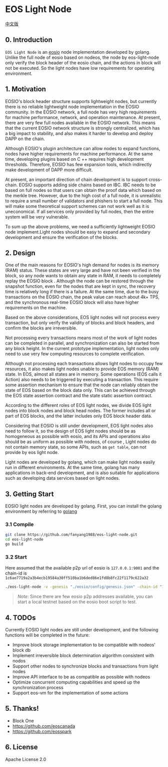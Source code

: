 # EOS Light Node

[中文版](./README_cn.md)

## 0. Introduction

`EOS Light Node` is an [eosio](https://github.com/EOSIO/eos) node implementation developed by golang. Unlike the full node of eosio based on nodeos, the node by eos-light-node only verify the block header of the eosio chain, and the actions in block will not be executed. So the light nodes have low requirements for operating environment.

## 1. Motivation

EOSIO's block header structure supports lightweight nodes, but currently there is no reliable lightweight node implementation in the EOSIO community. In the EOSIO network, a full node has very high requirements for machine performance, network,  and operation  maintenance. At present, there are very few full nodes available in the EOSIO network. This means that the current EOSIO network structure is strongly centralized, which has a big impact to stability, and also makes it harder to develop and deploy DAPP on the chain.

Although EOSIO's plugin architecture can allow nodes to expand functions, nodes have higher requirements for machine performance. At the same time, developing plugins based on C ++ requires high development thresholds. Therefore, EOSIO has few expansion tools, which indirectly make development of DAPP more difficult.

At present, an important direction of chain development is to support cross-chain. EOSIO supports adding side chains based on IBC. IBC needs to be based on full nodes so that users can obtain the proof data which based on the merkle tree. However, due to the high cost of a full node, it is unrealistic to require a small number of validators and phishers to start a full node. This will make some theoretical support schemes can not work well as it is uneconomical. If all services only provided by full nodes, then the entire system will be very vulnerable.

To sum up the above problems, we need a sufficiently lightweight EOSIO node implement.Light nodes should be easy to expand and secondary development and ensure the verification of the blocks.

## 2. Design

One of the main reasons for EOSIO's high demand for nodes is its memory (RAM) status. These states are very large and have not been verified in the block, so any node wants to obtain any state in RAM, it needs to completely replay the EOSIO block . Although the node can be restored through the snapshot function, even for the nodes that are kept in sync, the recovery time is relatively long if there is a failure. At the same time, due to the busy transactions on the EOSIO chain, the peak value can reach about 4k+ TPS, and the synchronous real-time EOSIO block will also have higher requirements on the machine.

Based on the above considerations, EOS light nodes will not process every transaction, but only verify the validity of blocks and block headers, and confirm the blocks are irreversible.

Not processing every transactions means most of the work of light nodes can be completed in parallel, and synchronization can also be started from any block height. In the current prototype implementation, light nodes only need to use very few computing resources to complete verification.

Although not processing each transactions allows light nodes to occupy few resources, it also makes light nodes unable to provide EOS memory (RAM) state. In EOS, almost all states are in memory. Some operations (EOS calls it Action) also needs to be triggered by executing a transaction. This require some assertion mechanism to ensure that the node can reliably obtain the state of EOS based on the block data only. This can be achieved through the EOS state assertion contract and the state static assertion contract.

According to the different roles of EOS light nodes, we divide EOS light nodes into block nodes and block head nodes. The former includes all or part of EOS blocks, and the latter includes only EOS block header data.

Considering that EOSIO is still under development, EOS light nodes also need to follow it, so the design of EOS light nodes should be as homogeneous as possible with eosio, and its APIs and operations also should be as uniform as possible with nodeos, of course , Light nodes do not contain memory state, so some APIs, such as `get table`, can not provide by eos light node.

Light nodes are developed by golang, which can make light nodes easily run in different environments. At the same time, golang has many applications in back-end development, and is also suitable for applications such as developing data services based on light nodes.

## 3. Getting Start

EOSIO light nodes are developed by golang. First, you can install the golang environment by referring to [golang](https://golang.org/dl/)

### 3.1 Compile

```bash
git clone https://github.com/fanyang1988/eos-light-node.git
cd eos-light-node
go build
```

### 3.2 Start

Here assumed that the available p2p url of eosio is `127.0.0.1:9001` and the chain-id is `1c6ae7719a2a3b4ecb19584a30ff510ba1b6ded86e1fd8b8fc22f1179c622a32`

```bash
./eos-light-node -v -genesis "./eosio/config/genesis.json" -chain-id "1c6ae7719a2a3b4ecb19584a30ff510ba1b6ded86e1fd8b8fc22f1179c622a32" -p2p "127.0.0.1:9001"
```

> *Note*: Since there are few eosio p2p addresses available, you can start a local testnet based on the eosio boot script to test.

## 4. TODOs

Currently EOSIO light nodes are still under development, and the following functions will be completed in the future:

- Improve block storage implementation to be compatible with nodeos' block db
- Implement irreversible block determination algorithm consistent with nodos
- Support other nodes to synchronize blocks and transactions from light nodes
- Improve API interface to be as compatible as possible with nodeos
- Optimize concurrent computing capabilities and speed up the synchronization process
- Support eos-vm for the implementation of some actions

## 5. Thanks!

- Block One
- https://github.com/eoscanada
- https://github.com/eosspark

## 6. License

Apache License 2.0
